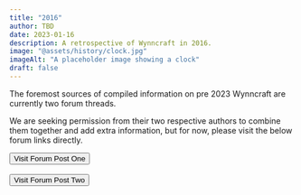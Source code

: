 ```yaml
---
title: "2016"
author: TBD
date: 2023-01-16
description: A retrospective of Wynncraft in 2016.
image: "@assets/history/clock.jpg"
imageAlt: "A placeholder image showing a clock"
draft: false
---
```

The foremost sources of compiled information on pre 2023 Wynncraft are currently two forum threads.

We are seeking permission from their two respective authors to combine them together and add extra information, but for now, please visit the below forum links directly.


<a href="https://forums.wynncraft.com/threads/10-years-of-development.307851/" rel="external"><button class="glass font-semibold py-2 px-4 border border-gray-400 rounded shadow">
  Visit Forum Post One
</button></a><br><br><a href="https://forums.wynncraft.com/threads/the-history-of-wynncraft-up-to-2-0-1.291440/" rel="external"><button class="glass font-semibold py-2 px-4 border border-gray-400 rounded shadow">
  Visit Forum Post Two
</button></a><br><br>